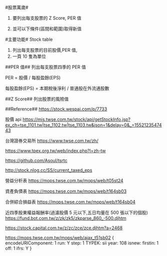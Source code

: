 #股票萬歲#

1. 要列出每支股票的 Z Score, PER 值

2. 並可以下條件(區間和範圍)取得新值

#主要功能#
Stock table

1. 列出每支股票的目前股價,PER 值,
2. 一頁 10 隻為單位

##PER 值##
列出每支股票四季的 PER 值

PER = 股價 / 每股盈餘(EPS)

每股盈餘(EPS) = 本期稅後淨利 / 普通股在外流通股數

##Z Score##
列出股票的風險值

##Reference##
https://stock.wespai.com/p/7733

股價 api https://mis.twse.com.tw/stock/api/getStockInfo.jsp?ex_ch=tse_1101.tw|tse_1102.tw|tse_1103.tw&json=1&delay=0&_=1552123547443

台灣證券交易所 https://www.twse.com.tw/zh/

https://www.tpex.org.tw/web/index.php?l=zh-tw

https://github.com/Asoul/tsrtc

http://stock.nlog.cc/SS/current_taxed_eps

營益分析表
https://mops.twse.com.tw/mops/web/t05st24

資產負債表
https://mops.twse.com.tw/mops/web/t164sb03

合併綜合損益表
https://mops.twse.com.tw/mops/web/t164sb04

近四季股東權益報酬率(過濾股價 5 元以下,五日均量在 500 張以下的個股)
https://fund.bot.com.tw/z/zk/zk5/zkparse_860_-500.djhtm

https://stock.capital.com.tw/z/zc/zce/zce.djhtm?a=2468

https://mops.twse.com.tw/mops/web/ajax_t51sb02
{
encodeURIComponent: 1
run: Y
step: 1
TYPEK: sii
year: 108
isnew:
firstin: 1
off: 1
ifrs: Y
}
